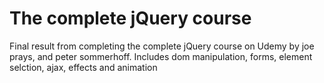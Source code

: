 # The complete jQuery course
 
Final result from completing the complete jQuery course on Udemy by joe prays, and peter sommerhoff.
Includes dom manipulation, forms, element selction, ajax, effects and animation
